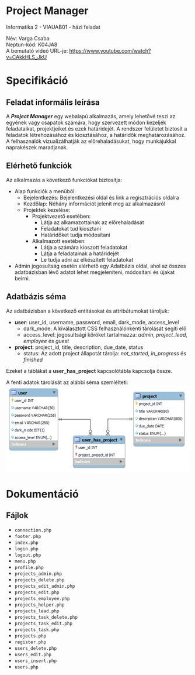 # Project Manager
Informatika 2 - VIAUAB01 - házi feladat

Név: Varga Csaba    
Neptun-kód: K04JA8  
A bemutató videó URL-je: https://www.youtube.com/watch?v=CAkkHLS_JkU

# Specifikáció

## Feladat informális leírása

A ***Project Manager*** egy webalapú alkalmazás, amely lehetővé teszi az egyének vagy csapatok számára, hogy szervezett módon kezeljék feladataikat, projektjeiket és ezek határidejét. A rendszer felületet biztosít a feladatok létrehozásához és kiosztásához, a határidők meghatározásához. A felhasználók vizualizálhatják az előrehaladásukat, hogy munkájukkal naprakészek maradjanak.

## Elérhető funkciók

Az alkalmazás a következő funkciókat biztosítja:
- Alap funkciók a menüből:
    - Bejelentkezés: Bejelentkezési oldal és link a regisztrációs oldalra
    - Kezdőlap: Néhány információt jelenít meg az alkalmazásról 
    - Projektek kezelése: 
        - Projektvezető esetében:
            - Látja az alkamazottainak az előrehaladását
            - Feladatokat tud kiosztani
            - Határidőket tudja módosítani
        - Alkalmazott esetében: 
            - Látja a számára kioszott feladatokat
            - Látja a feladatainak a határidejét
            - Le tudja adni az elkészített feladatokat
- Admin jogosultság esetén elérhető egy Adatbázis oldal, ahol az összes adatbázisban lévő adatot lehet megjeleníteni, módosítani és újakat beírni.

## Adatbázis séma

Az adatbázisban a következő entitásokat és attribútumokat tároljuk:
- **user**: user_id, username, password, email, dark_mode, access_level
    - dark_mode: A kiválasztott CSS felhasználónkénti tárolását segíti elő
    - access_level: jogosultsági köröket tartalmazza: *admin*, *project_lead*, *employee* és *guest*
- **project**: project_id, title, description, due_date, status
    - status: Az adott project állapotát tárolja: *not_started*, *in_progress* és *finished*

Ezeket a táblákat a **user_has_project** kapcsolótábla kapcsolja össze.

A fenti adatok tárolását az alábbi séma szemlélteti:
![database screenshot](assets/db.PNG)

# Dokumentáció
## Fájlok
- `connection.php`
- `footer.php`
- `index.php`
- `login.php`
- `logout.php`
- `menu.php`
- `profile.php`
- `projects_admin.php`
- `projects_delete.php`
- `projects_edit_admin.php`
- `projects_edit.php`
- `projects_employee.php`
- `projects_helper.php`
- `projects_lead.php`
- `projects_task_delete.php`
- `projects_task_edit.php`
- `projects_task.php`
- `projects.php`
- `register.php`
- `users_delete.php`
- `users_edit.php`
- `users_insert.php`
- `users.php`